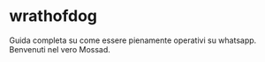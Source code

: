 # wrathofdog
Guida completa su come essere pienamente operativi su whatsapp.
Benvenuti nel vero Mossad.
